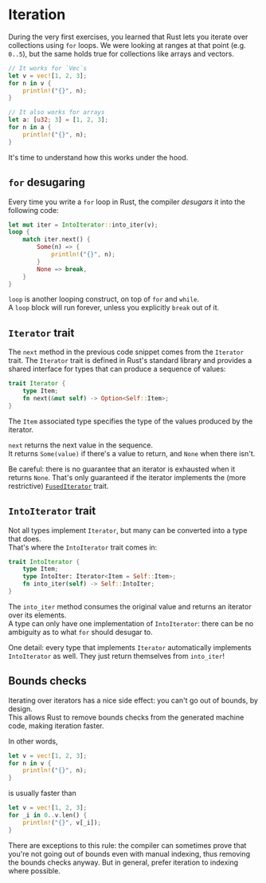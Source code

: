 # Iteration

During the very first exercises, you learned that Rust lets you iterate over collections using `for` loops. 
We were looking at ranges at that point (e.g. `0..5`), but the same holds true for collections like arrays and vectors.

```rust
// It works for `Vec`s
let v = vec![1, 2, 3];
for n in v {
    println!("{}", n);
}

// It also works for arrays
let a: [u32; 3] = [1, 2, 3];
for n in a {
    println!("{}", n);
}
```

It's time to understand how this works under the hood.

## `for` desugaring

Every time you write a `for` loop in Rust, the compiler _desugars_ it into the following code:

```rust
let mut iter = IntoIterator::into_iter(v);
loop {
    match iter.next() {
        Some(n) => {
            println!("{}", n);
        }
        None => break,
    }
}
```

`loop` is another looping construct, on top of `for` and `while`.  
A `loop` block will run forever, unless you explicitly `break` out of it.

## `Iterator` trait

The `next` method in the previous code snippet comes from the `Iterator` trait.
The `Iterator` trait is defined in Rust's standard library and provides a shared interface for 
types that can produce a sequence of values:

```rust
trait Iterator {
    type Item;
    fn next(&mut self) -> Option<Self::Item>;
}
```

The `Item` associated type specifies the type of the values produced by the iterator.

`next` returns the next value in the sequence.  
It returns `Some(value)` if there's a value to return, and `None` when there isn't.  

Be careful: there is no guarantee that an iterator is exhausted when it returns `None`. That's only
guaranteed if the iterator implements the (more restrictive) 
[`FusedIterator`](https://doc.rust-lang.org/std/iter/trait.FusedIterator.html) trait.

## `IntoIterator` trait

Not all types implement `Iterator`, but many can be converted into a type that does.  
That's where the `IntoIterator` trait comes in:

```rust
trait IntoIterator {
    type Item;
    type IntoIter: Iterator<Item = Self::Item>;
    fn into_iter(self) -> Self::IntoIter;
}
```

The `into_iter` method consumes the original value and returns an iterator over its elements.  
A type can only have one implementation of `IntoIterator`: there can be no ambiguity as to what `for` should desugar to.

One detail: every type that implements `Iterator` automatically implements `IntoIterator` as well. 
They just return themselves from `into_iter`!

## Bounds checks

Iterating over iterators has a nice side effect: you can't go out of bounds, by design.  
This allows Rust to remove bounds checks from the generated machine code, making iteration faster.

In other words,

```rust
let v = vec![1, 2, 3];
for n in v {
    println!("{}", n);
}
```

is usually faster than

```rust
let v = vec![1, 2, 3];
for _i in 0..v.len() {
    println!("{}", v[_i]);
}
```

There are exceptions to this rule: the compiler can sometimes prove that you're not going out of bounds even
with manual indexing, thus removing the bounds checks anyway. But in general, prefer iteration to indexing 
where possible.
